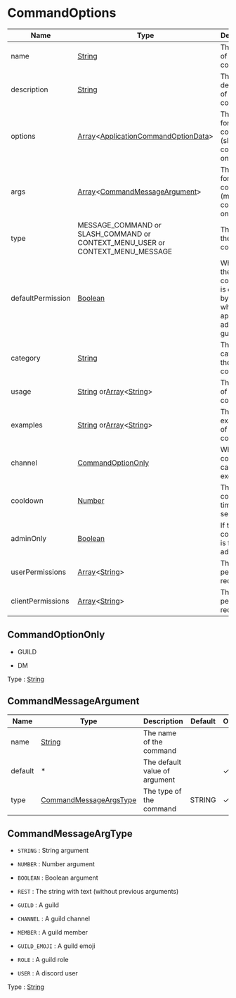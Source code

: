 # CommandOptions

| Name              | Type                                                                                                                                                                                                                                                                                  | Description                                                                | Default | Optional |
| ----------------- | ------------------------------------------------------------------------------------------------------------------------------------------------------------------------------------------------------------------------------------------------------------------------------------- | -------------------------------------------------------------------------- | ------- | -------- |
| name              | [String](https://developer.mozilla.org/docs/Web/JavaScript/Reference/Global_Objects/String)                                                                                                                                                                                           | The name of the command                                                    | None    |          |
| description       | [String](https://developer.mozilla.org/docs/Web/JavaScript/Reference/Global_Objects/String)                                                                                                                                                                                           | The description of the command                                             | None    | ✓        |
| options           | [Array](https://developer.mozilla.org/docs/Web/JavaScript/Reference/Global_Objects/Array)\<[ApplicationCommandOptionData](https://discord.js.org/#/docs/main/stable/typedef/ApplicationCommandOptionData)>                                                                            | The options for command (slash-commands only)                              | None    | ✓        |
| args              | [Array](https://developer.mozilla.org/docs/Web/JavaScript/Reference/Global_Objects/Array)\<[CommandMessageArgument](#commandmessageargument)>                                                                                                                                         | The options for command (message-commands only)                            | None    | ✓        |
| type              | MESSAGE_COMMAND or SLASH_COMMAND or CONTEXT_MENU_USER or CONTEXT_MENU_MESSAGE                                                                                                                                                                                                         | The type of the command                                                    | None    | ✓        |
| defaultPermission | [Boolean](https://developer.mozilla.org/docs/Web/JavaScript/Reference/Global_Objects/Boolean)                                                                                                                                                                                         | Whether the command is enabled by default when the app is added to a guild |         |          |
| category          | [String](https://developer.mozilla.org/docs/Web/JavaScript/Reference/Global_Objects/String)                                                                                                                                                                                           | The category of the command                                                | None    | ✓        |
| usage             | [String](https://developer.mozilla.org/docs/Web/JavaScript/Reference/Global_Objects/String) or[Array](https://developer.mozilla.org/docs/Web/JavaScript/Reference/Global_Objects/Array)\<[String](https://developer.mozilla.org/docs/Web/JavaScript/Reference/Global_Objects/String)> | The usage of the command                                                   | None    | ✓        |
| examples          | [String](https://developer.mozilla.org/docs/Web/JavaScript/Reference/Global_Objects/String) or[Array](https://developer.mozilla.org/docs/Web/JavaScript/Reference/Global_Objects/Array)\<[String](https://developer.mozilla.org/docs/Web/JavaScript/Reference/Global_Objects/String)> | The examples of the command                                                | None    | ✓        |
| channel           | [CommandOptionOnly](#commandoptiononly)                                                                                                                                                                                                                                               | Whre the command can be executed                                           | None    | ✓        |
| cooldown          | [Number](https://developer.mozilla.org/docs/Web/JavaScript/Reference/Global_Objects/Number)                                                                                                                                                                                           | The cooldown time in seconde                                               | 0       | ✓        |
| adminOnly         | [Boolean](https://developer.mozilla.org/docs/Web/JavaScript/Reference/Global_Objects/Boolean)                                                                                                                                                                                         | If the command is for bot admins only                                      | 0       | ✓        |
| userPermissions   | [Array](https://developer.mozilla.org/docs/Web/JavaScript/Reference/Global_Objects/Array)\<[String](https://developer.mozilla.org/docs/Web/JavaScript/Reference/Global_Objects/String)>                                                                                               | The user permissions required                                              | []      | ✓        |
| clientPermissions | [Array](https://developer.mozilla.org/docs/Web/JavaScript/Reference/Global_Objects/Array)\<[String](https://developer.mozilla.org/docs/Web/JavaScript/Reference/Global_Objects/String)>                                                                                               | The bot permissions required                                               | []      | ✓        |

## CommandOptionOnly

- GUILD

- DM

Type : [String](https://developer.mozilla.org/docs/Web/JavaScript/Reference/Global_Objects/String)

## CommandMessageArgument

| Name         | Type                                                                                        | Description                   | Default | Optional |
| ------------ | ------------------------------------------------------------------------------------------- | ----------------------------- | ------- | -------- |
| name         | [String](https://developer.mozilla.org/docs/Web/JavaScript/Reference/Global_Objects/String) | The name of the command       |         |          |
| default      | \*                                                                                          | The default value of argument |         | ✓        |
| type         | [CommandMessageArgsType](#commandmessageargtype)                                            | The type of the command       | STRING  | ✓        |

## CommandMessageArgType

- `STRING` : String argument

- `NUMBER` : Number argument

- `BOOLEAN` : Boolean argument

- `REST` : The string with text (without previous arguments)

- `GUILD` : A guild

- `CHANNEL` : A guild channel

- `MEMBER` : A guild member

- `GUILD_EMOJI` : A guild emoji

- `ROLE` : A guild role

- `USER` : A discord user

Type : [String](https://developer.mozilla.org/docs/Web/JavaScript/Reference/Global_Objects/String)
